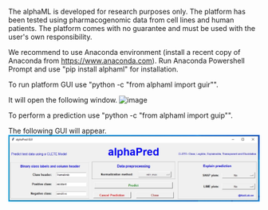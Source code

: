 The alphaML is developed for research purposes only.
The platform has been tested using pharmacogenomic data from cell lines and human patients.
The platform comes with no guarantee and must be used with the user's own responsibility. 

We recommend to use Anaconda environment (install a recent copy of Anaconda from https://www.anaconda.com).
Run Anaconda Powershell Prompt and use "pip install alphaml" for installation.

To run platform GUI use "python -c "from alphaml import guir"".

It will open the following window.
![image](https://github.com/kazilab/alphaML/assets/67221376/e1820c3e-8c81-4d2d-a3a4-d3b9096c0f05)

To perform a prediction use "python -c "from alphaml import guip"".

The following GUI will appear.
![image](https://github.com/kazilab/alphaML/blob/main/guip.jpg)


